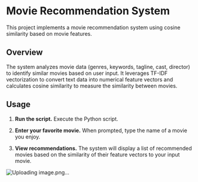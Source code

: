 # Movie Recommendation System

This project implements a movie recommendation system using cosine similarity based on movie features.

## Overview

The system analyzes movie data (genres, keywords, tagline, cast, director) to identify similar movies based on user input. It leverages TF-IDF vectorization to convert text data into numerical feature vectors and calculates cosine similarity to measure the similarity between movies.


## Usage

1.  **Run the script.** Execute the Python script.

2.  **Enter your favorite movie.** When prompted, type the name of a movie you enjoy.

3.  **View recommendations.** The system will display a list of recommended movies based on the similarity of their feature vectors to your input movie.

![Uploading image.png…]()



